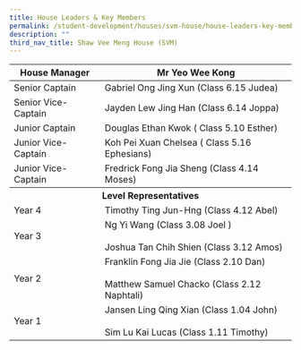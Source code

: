 ```yaml
---
title: House Leaders & Key Members
permalink: /student-development/houses/svm-house/house-leaders-key-members/
description: ""
third_nav_title: Shaw Vee Meng House (SVM)
---
```

<table>
<thead>
  <tr>
    <th>House Manager</th>
    <th>Mr Yeo Wee Kong</th>
  </tr>
</thead>
<tbody>
  <tr>
    <td>Senior Captain</td>
    <td>Gabriel Ong Jing Xun (Class 6.15 Judea)</td>
  </tr>
  <tr>
    <td>Senior Vice-Captain</td>
    <td>Jayden Lew Jing Han (Class 6.14 Joppa)</td>
  </tr>
  <tr>
    <td>Junior Captain</td>
    <td>Douglas Ethan Kwok  ( Class 5.10 Esther)</td>
  </tr>
  <tr>
    <td>Junior Vice-Captain</td>
    <td>Koh Pei Xuan Chelsea ( Class 5.16 Ephesians)</td>
  </tr>
  <tr>
    <td>Junior Vice-Captain</td>
    <td>Fredrick Fong Jia Sheng (Class 4.14 Moses)</td>
  </tr>
  <tr>
    <th colspan="2">Level Representatives</th>
  </tr>
  <tr>
    <td>Year 4</td>
    <td>Timothy Ting Jun-Hng (Class 4.12 Abel)</td>
  </tr>
  <tr>
    <td>Year 3</td>
    <td>Ng Yi Wang (Class 3.08 Joel )<br><br>Joshua Tan Chih Shien (Class 3.12 Amos)</td>
  </tr>
  <tr>
    <td>Year 2</td>
    <td>Franklin Fong Jia Jie (Class 2.10 Dan)<br><br>Matthew Samuel Chacko (Class 2.12 Naphtali)</td>
  </tr>
  <tr>
    <td>Year 1</td>
    <td> Jansen Ling Qing Xian (Class 1.04 John)<br><br>Sim Lu Kai Lucas (Class 1.11 Timothy)</td>
  </tr>
</tbody>
</table>